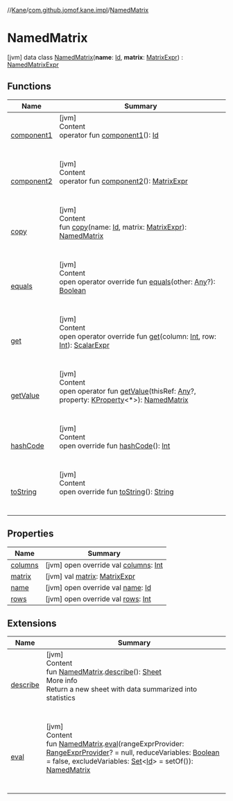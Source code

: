 //[Kane](../../index.md)/[com.github.jomof.kane.impl](../index.md)/[NamedMatrix](index.md)



# NamedMatrix  
 [jvm] data class [NamedMatrix](index.md)(**name**: [Id](../index.md#%5Bcom.github.jomof.kane.impl%2FId%2F%2F%2FPointingToDeclaration%2F%5D%2FClasslikes%2F-1978423998), **matrix**: [MatrixExpr](../../com.github.jomof.kane/-matrix-expr/index.md)) : [NamedMatrixExpr](../-named-matrix-expr/index.md)   


## Functions  
  
|  Name|  Summary| 
|---|---|
| <a name="com.github.jomof.kane.impl/NamedMatrix/component1/#/PointingToDeclaration/"></a>[component1](component1.md)| <a name="com.github.jomof.kane.impl/NamedMatrix/component1/#/PointingToDeclaration/"></a>[jvm]  <br>Content  <br>operator fun [component1](component1.md)(): [Id](../index.md#%5Bcom.github.jomof.kane.impl%2FId%2F%2F%2FPointingToDeclaration%2F%5D%2FClasslikes%2F-1978423998)  <br><br><br>
| <a name="com.github.jomof.kane.impl/NamedMatrix/component2/#/PointingToDeclaration/"></a>[component2](component2.md)| <a name="com.github.jomof.kane.impl/NamedMatrix/component2/#/PointingToDeclaration/"></a>[jvm]  <br>Content  <br>operator fun [component2](component2.md)(): [MatrixExpr](../../com.github.jomof.kane/-matrix-expr/index.md)  <br><br><br>
| <a name="com.github.jomof.kane.impl/NamedMatrix/copy/#kotlin.Any#com.github.jomof.kane.MatrixExpr/PointingToDeclaration/"></a>[copy](copy.md)| <a name="com.github.jomof.kane.impl/NamedMatrix/copy/#kotlin.Any#com.github.jomof.kane.MatrixExpr/PointingToDeclaration/"></a>[jvm]  <br>Content  <br>fun [copy](copy.md)(name: [Id](../index.md#%5Bcom.github.jomof.kane.impl%2FId%2F%2F%2FPointingToDeclaration%2F%5D%2FClasslikes%2F-1978423998), matrix: [MatrixExpr](../../com.github.jomof.kane/-matrix-expr/index.md)): [NamedMatrix](index.md)  <br><br><br>
| <a name="kotlin/Any/equals/#kotlin.Any?/PointingToDeclaration/"></a>[equals](../../com.github.jomof.kane.impl.types/-double-algebraic-type/index.md#%5Bkotlin%2FAny%2Fequals%2F%23kotlin.Any%3F%2FPointingToDeclaration%2F%5D%2FFunctions%2F-1978423998)| <a name="kotlin/Any/equals/#kotlin.Any?/PointingToDeclaration/"></a>[jvm]  <br>Content  <br>open operator override fun [equals](../../com.github.jomof.kane.impl.types/-double-algebraic-type/index.md#%5Bkotlin%2FAny%2Fequals%2F%23kotlin.Any%3F%2FPointingToDeclaration%2F%5D%2FFunctions%2F-1978423998)(other: [Any](https://kotlinlang.org/api/latest/jvm/stdlib/kotlin/-any/index.html)?): [Boolean](https://kotlinlang.org/api/latest/jvm/stdlib/kotlin/-boolean/index.html)  <br><br><br>
| <a name="com.github.jomof.kane.impl/NamedMatrix/get/#kotlin.Int#kotlin.Int/PointingToDeclaration/"></a>[get](get.md)| <a name="com.github.jomof.kane.impl/NamedMatrix/get/#kotlin.Int#kotlin.Int/PointingToDeclaration/"></a>[jvm]  <br>Content  <br>open operator override fun [get](get.md)(column: [Int](https://kotlinlang.org/api/latest/jvm/stdlib/kotlin/-int/index.html), row: [Int](https://kotlinlang.org/api/latest/jvm/stdlib/kotlin/-int/index.html)): [ScalarExpr](../../com.github.jomof.kane/-scalar-expr/index.md)  <br><br><br>
| <a name="com.github.jomof.kane/MatrixExpr/getValue/#kotlin.Any?#kotlin.reflect.KProperty[*]/PointingToDeclaration/"></a>[getValue](../../com.github.jomof.kane/-matrix-expr/get-value.md)| <a name="com.github.jomof.kane/MatrixExpr/getValue/#kotlin.Any?#kotlin.reflect.KProperty[*]/PointingToDeclaration/"></a>[jvm]  <br>Content  <br>open operator fun [getValue](../../com.github.jomof.kane/-matrix-expr/get-value.md)(thisRef: [Any](https://kotlinlang.org/api/latest/jvm/stdlib/kotlin/-any/index.html)?, property: [KProperty](https://kotlinlang.org/api/latest/jvm/stdlib/kotlin.reflect/-k-property/index.html)<*>): [NamedMatrix](index.md)  <br><br><br>
| <a name="kotlin/Any/hashCode/#/PointingToDeclaration/"></a>[hashCode](../../com.github.jomof.kane.impl.types/-double-algebraic-type/index.md#%5Bkotlin%2FAny%2FhashCode%2F%23%2FPointingToDeclaration%2F%5D%2FFunctions%2F-1978423998)| <a name="kotlin/Any/hashCode/#/PointingToDeclaration/"></a>[jvm]  <br>Content  <br>open override fun [hashCode](../../com.github.jomof.kane.impl.types/-double-algebraic-type/index.md#%5Bkotlin%2FAny%2FhashCode%2F%23%2FPointingToDeclaration%2F%5D%2FFunctions%2F-1978423998)(): [Int](https://kotlinlang.org/api/latest/jvm/stdlib/kotlin/-int/index.html)  <br><br><br>
| <a name="com.github.jomof.kane.impl/NamedMatrix/toString/#/PointingToDeclaration/"></a>[toString](to-string.md)| <a name="com.github.jomof.kane.impl/NamedMatrix/toString/#/PointingToDeclaration/"></a>[jvm]  <br>Content  <br>open override fun [toString](to-string.md)(): [String](https://kotlinlang.org/api/latest/jvm/stdlib/kotlin/-string/index.html)  <br><br><br>


## Properties  
  
|  Name|  Summary| 
|---|---|
| <a name="com.github.jomof.kane.impl/NamedMatrix/columns/#/PointingToDeclaration/"></a>[columns](columns.md)| <a name="com.github.jomof.kane.impl/NamedMatrix/columns/#/PointingToDeclaration/"></a> [jvm] open override val [columns](columns.md): [Int](https://kotlinlang.org/api/latest/jvm/stdlib/kotlin/-int/index.html)   <br>
| <a name="com.github.jomof.kane.impl/NamedMatrix/matrix/#/PointingToDeclaration/"></a>[matrix](matrix.md)| <a name="com.github.jomof.kane.impl/NamedMatrix/matrix/#/PointingToDeclaration/"></a> [jvm] val [matrix](matrix.md): [MatrixExpr](../../com.github.jomof.kane/-matrix-expr/index.md)   <br>
| <a name="com.github.jomof.kane.impl/NamedMatrix/name/#/PointingToDeclaration/"></a>[name](name.md)| <a name="com.github.jomof.kane.impl/NamedMatrix/name/#/PointingToDeclaration/"></a> [jvm] open override val [name](name.md): [Id](../index.md#%5Bcom.github.jomof.kane.impl%2FId%2F%2F%2FPointingToDeclaration%2F%5D%2FClasslikes%2F-1978423998)   <br>
| <a name="com.github.jomof.kane.impl/NamedMatrix/rows/#/PointingToDeclaration/"></a>[rows](rows.md)| <a name="com.github.jomof.kane.impl/NamedMatrix/rows/#/PointingToDeclaration/"></a> [jvm] open override val [rows](rows.md): [Int](https://kotlinlang.org/api/latest/jvm/stdlib/kotlin/-int/index.html)   <br>


## Extensions  
  
|  Name|  Summary| 
|---|---|
| <a name="com.github.jomof.kane//describe/com.github.jomof.kane.impl.NamedMatrix#/PointingToDeclaration/"></a>[describe](../../com.github.jomof.kane/describe.md)| <a name="com.github.jomof.kane//describe/com.github.jomof.kane.impl.NamedMatrix#/PointingToDeclaration/"></a>[jvm]  <br>Content  <br>fun [NamedMatrix](index.md).[describe](../../com.github.jomof.kane/describe.md)(): [Sheet](../../com.github.jomof.kane.impl.sheet/-sheet/index.md)  <br>More info  <br>Return a new sheet with data summarized into statistics  <br><br><br>
| <a name="com.github.jomof.kane//eval/com.github.jomof.kane.impl.NamedMatrix#com.github.jomof.kane.impl.sheet.RangeExprProvider?#kotlin.Boolean#kotlin.collections.Set[kotlin.Any]/PointingToDeclaration/"></a>[eval](../../com.github.jomof.kane/eval.md)| <a name="com.github.jomof.kane//eval/com.github.jomof.kane.impl.NamedMatrix#com.github.jomof.kane.impl.sheet.RangeExprProvider?#kotlin.Boolean#kotlin.collections.Set[kotlin.Any]/PointingToDeclaration/"></a>[jvm]  <br>Content  <br>fun [NamedMatrix](index.md).[eval](../../com.github.jomof.kane/eval.md)(rangeExprProvider: [RangeExprProvider](../../com.github.jomof.kane.impl.sheet/-range-expr-provider/index.md)? = null, reduceVariables: [Boolean](https://kotlinlang.org/api/latest/jvm/stdlib/kotlin/-boolean/index.html) = false, excludeVariables: [Set](https://kotlinlang.org/api/latest/jvm/stdlib/kotlin.collections/-set/index.html)<[Id](../index.md#%5Bcom.github.jomof.kane.impl%2FId%2F%2F%2FPointingToDeclaration%2F%5D%2FClasslikes%2F-1978423998)> = setOf()): [NamedMatrix](index.md)  <br><br><br>

